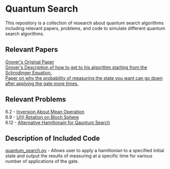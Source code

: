 # Quantum Search
This repository is a collection of research about quantum search algorithms including relevant papers, problems, and code to simulate different quantum search algorithms.
## Relevant Papers
[Grover's Original Paper](https://arxiv.org/abs/quant-ph/9605043)  
[Grover's Description of how to get to his algorithm starting from the Schrodinger Equation.](https://arxiv.org/abs/quant-ph/0109116)  
[Paper on why the probability of measuring the state you want can go down after applying the gate more times.](https://arxiv.org/abs/quant-ph/9605034)
## Relevant Problems
6.2 - [Inversion About Mean Operation]()  
6.9 - [U(t) Rotation on Bloch Sphere]()  
6.12 - [Alternative Hamiltonain for Qauntum Search]()
## Description of Included Code
[quantum_search.py](https://github.com/burnsjordan/Quantum-Search/blob/master/quantum_search.py) - Allows user to apply a hamiltonian to a specified initial state and output the results of measuring at a specific time for various number of applications of the gate.
